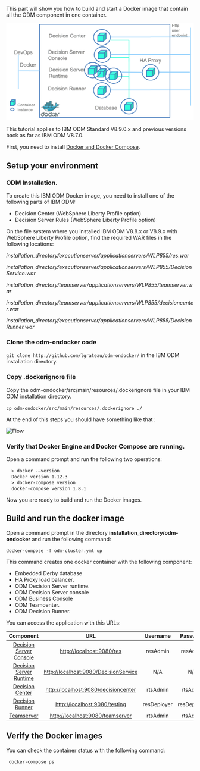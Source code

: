 
This part will show you how to build and start a Docker image that contain all the ODM component in one container.



![Flow](images/ClusterFig01.png)

This tutorial applies to IBM ODM Standard V8.9.0.x and previous versions back as far as IBM ODM V8.7.0. 

First, you need to install [Docker and Docker Compose](https://docs.docker.com/compose/#installation-and-set-up).

## Setup your environment

### ODM Installation.
To create this IBM ODM Docker image, you need to install one of the following parts of IBM ODM:         
* Decision Center (WebSphere Liberty Profile option)
* Decision Server Rules (WebSphere Liberty Profile option)

On the file system where you installed IBM ODM V8.8.x or V8.9.x with WebSphere Liberty Profile option, find the required WAR files in the following locations:

*installation_directory/executionserver/applicationservers/WLP855/res.war*

*installation_directory/executionserver/applicationservers/WLP855/DecisionService.war*

*installation_directory/teamserver/applicationservers/WLP855/teamserver.war*

*installation_directory/teamserver/applicationservers/WLP855/decisioncenter.war*

*installation_directory/executionserver/applicationservers/WLP855/DecisionRunner.war*

### Clone the odm-ondocker code 

```git clone http://github.com/lgrateau/odm-ondocker/``` in the IBM ODM installation directory.

### Copy .dockerignore file

Copy the odm-ondocker/src/main/resources/.dockerignore file in your IBM ODM installation directory.

```cp odm-ondocker/src/main/resources/.dockerignore ./```

At the end of this steps you should have something like that : 

![Flow](images/Fig2.png)
### Verify that Docker Engine and Docker Compose are running.

Open a command prompt and run the following two operations:    	
  
  ```
    > docker -–version
    Docker version 1.12.3
    > docker-compose version
    docker-compose version 1.8.1
  ```

Now you are ready to build and run the Docker images.

## Build and run the docker image
Open a command prompt in the directory **installation_directory/odm-ondocker** and run the following command:    	

```
docker-compose -f odm-cluster.yml up
```

This command creates one docker container with the following component:

* Embedded Derby database
* HA Proxy load balancer.
* ODM Decision Server runtime.
* ODM Decision Server console
* ODM Business Console
* ODM Teamcenter.
* ODM Decision Runner.

You can access the application with this URLs:

|Component|URL|Username|Password|
|:-----:|:-----:|:-----:|:-----:|
| [Decision Server Console](http://localhost:9080/res) | <http://localhost:9080/res> |resAdmin|resAdmin|
| [Decision Server Runtime](http://localhost:9080/DecisionService) |<http://localhost:9080/DecisionService> |N/A|N/A|
| [Decision Center]( http://localhost:9080/decisioncenter) |  <http://localhost:9080/decisioncenter> |rtsAdmin|rtsAdmin|
| [Decision Runner]( http://localhost:9080/decisioncenter) |  <http://localhost:9080/testing> |resDeployer|resDeployer|
| [Teamserver]( http://localhost:9080/decisioncenter) |  <http://localhost:9080/teamserver> |rtsAdmin|rtsAdmin|

## Verify the Docker images

You can check the container status with the following command: 
```
 docker-compose ps
```